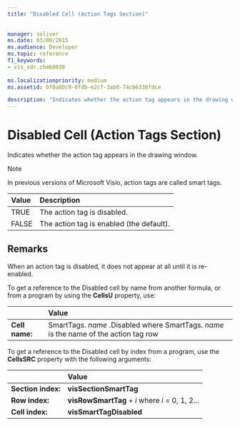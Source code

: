 ```yaml
---
title: "Disabled Cell (Action Tags Section)"
 
 
manager: soliver
ms.date: 03/09/2015
ms.audience: Developer
ms.topic: reference
f1_keywords:
- vis_sdr.chm60038
 
ms.localizationpriority: medium
ms.assetid: bf0a80c9-0fdb-e2cf-3ab0-74cb6338fdce

description: "Indicates whether the action tag appears in the drawing window."
---
```


# Disabled Cell (Action Tags Section)

Indicates whether the action tag appears in the drawing window.
  
> [!NOTE]
> In previous versions of Microsoft Visio, action tags are called smart tags. 
  
|**Value**|**Description**|
|:-----|:-----|
| TRUE  <br/> | The action tag is disabled. |
| FALSE  <br/> | The action tag is enabled (the default). |
   
## Remarks

When an action tag is disabled, it does not appear at all until it is re-enabled. 
  
To get a reference to the Disabled cell by name from another formula, or from a program by using the **CellsU** property, use: 
  
||Value |
|:-----|:-----|
| **Cell name:**  <br/> | SmartTags.  *name*  .Disabled           where SmartTags. *name*  is the name of the action tag row  <br/> |
   
To get a reference to the Disabled cell by index from a program, use the **CellsSRC** property with the following arguments: 
  
||Value |
|:-----|:-----|
| **Section index:**  <br/> |**visSectionSmartTag** <br/> |
| **Row index:**  <br/> |**visRowSmartTag** +  *i*            where  *i*  = 0, 1, 2... |
| **Cell index:**  <br/> |**visSmartTagDisabled** <br/> |
   

